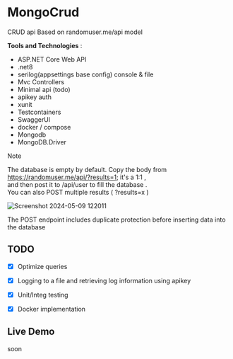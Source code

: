
# MongoCrud
CRUD api Based on randomuser.me/api model    



**Tools and Technologies** :
- ASP.NET Core Web API
- .net8
- serilog(appsettings base config) console & file
- Mvc Controllers
- Minimal api (todo)
- apikey auth 
- xunit  
- Testcontainers   
- SwaggerUI
- docker / compose
- Mongodb
- MongoDB.Driver

> [!NOTE]
> The database is empty by default. Copy the body from https://randomuser.me/api/?results=1; it's a 1:1 ,   
> and then post it to /api/user to fill the database .  
> You can also POST multiple results ( ?results=x )
> 
> ![Screenshot 2024-05-09 122011](https://github.com/SognoLucido/MongoCRUD-api/assets/123832236/bdea874a-3297-4a9f-b274-3b30deec3ecb)

The POST endpoint includes duplicate protection before inserting data into the database

## TODO

- [x] Optimize queries
- [x] Logging to a file and retrieving log information using apikey
- [x] Unit/Integ testing
- [x] Docker implementation



## Live Demo
soon
